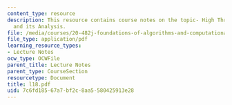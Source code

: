 ```yaml
---
content_type: resource
description: This resource contains course notes on the topic- High Throughput Data
  and its Analysis.
file: /media/courses/20-482j-foundations-of-algorithms-and-computational-techniques-in-systems-biology-spring-2006/7c6fd18567a7bf2c8aa5580425913e28_l18.pdf
file_type: application/pdf
learning_resource_types:
- Lecture Notes
ocw_type: OCWFile
parent_title: Lecture Notes
parent_type: CourseSection
resourcetype: Document
title: l18.pdf
uid: 7c6fd185-67a7-bf2c-8aa5-580425913e28
---
```

